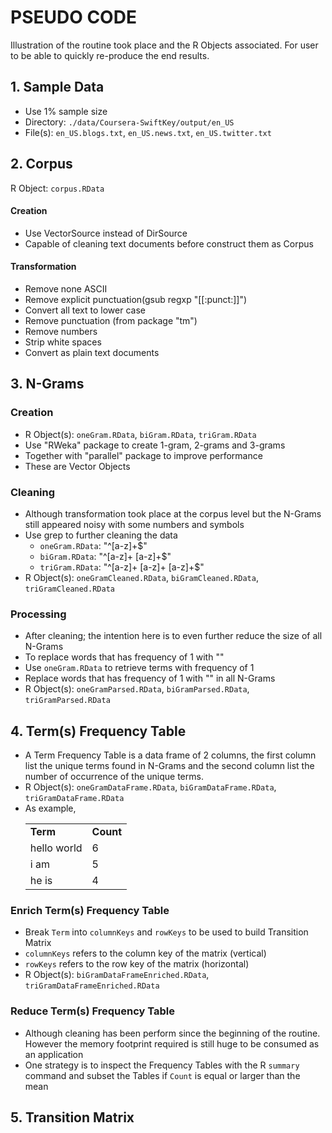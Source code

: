 # PSEUDO CODE

Illustration of the routine took place and the R Objects associated. For user to be able to quickly re-produce the end results.

##  1. Sample Data
* Use 1% sample size
* Directory: `./data/Coursera-SwiftKey/output/en_US`
* File(s): `en_US.blogs.txt`, `en_US.news.txt`, `en_US.twitter.txt`  

##  2. Corpus
R Object: `corpus.RData`
#### Creation
* Use VectorSource instead of DirSource
* Capable of cleaning text documents before construct them as Corpus
#### Transformation
* Remove none ASCII
* Remove explicit punctuation(gsub regxp "[[:punct:]]")
* Convert all text to lower case
* Remove punctuation (from package "tm")
* Remove numbers
* Strip white spaces
* Convert as plain text documents

## 3. N-Grams
### Creation
* R Object(s): `oneGram.RData`, `biGram.RData`, `triGram.RData`
* Use "RWeka" package to create 1-gram, 2-grams and 3-grams
* Together with "parallel" package to improve performance
* These are Vector Objects
### Cleaning
* Although transformation took place at the corpus level but the N-Grams still appeared noisy with some numbers and symbols
* Use grep to further cleaning the data
	* `oneGram.RData`: "^[a-z]+$"
	* `biGram.RData`: "^[a-z]+ [a-z]+$"
	* `triGram.RData`: "^[a-z]+ [a-z]+ [a-z]+$"
* R Object(s): `oneGramCleaned.RData`, `biGramCleaned.RData`, `triGramCleaned.RData`
### Processing
* After cleaning; the intention here is to even further reduce the size of all N-Grams
* To replace words that has frequency of 1 with "<UNK>"
* Use `oneGram.RData` to retrieve terms with frequency of 1
* Replace words that has frequency of 1 with "<UNK>" in all N-Grams
* R Object(s): `oneGramParsed.RData`, `biGramParsed.RData`, `triGramParsed.RData`

## 4. Term(s) Frequency Table
* A Term Frequency Table is a data frame of 2 columns, the first column list the unique terms found in N-Grams and the second column list the number of occurrence of the unique terms.
* R Object(s): `oneGramDataFrame.RData`, `biGramDataFrame.RData`, `triGramDataFrame.RData`
* As example,
	<table>
	<tr><td><b>Term</b></td><td><b>Count</b></td></th>
	<tr><td>hello world</td><td>6</td></tr>
	<tr><td>i am</td><td>5</td></tr>
	<tr><td>he is</td><td>4</td></tr>
	</table>
### Enrich Term(s) Frequency Table
* Break `Term` into `columnKeys` and `rowKeys` to be used to build Transition Matrix
* `columnKeys` refers to the column key of the matrix (vertical)
* `rowKeys` refers to the row key of the matrix (horizontal)
* R Object(s): `biGramDataFrameEnriched.RData`, `triGramDataFrameEnriched.RData`

### Reduce Term(s) Frequency Table
* Although cleaning has been perform since the beginning of the routine. However the memory footprint required is still huge to be consumed as an application
* One strategy is to inspect the Frequency Tables with the R `summary` command and subset the Tables if `Count` is equal or larger than the mean 

## 5. Transition Matrix 
